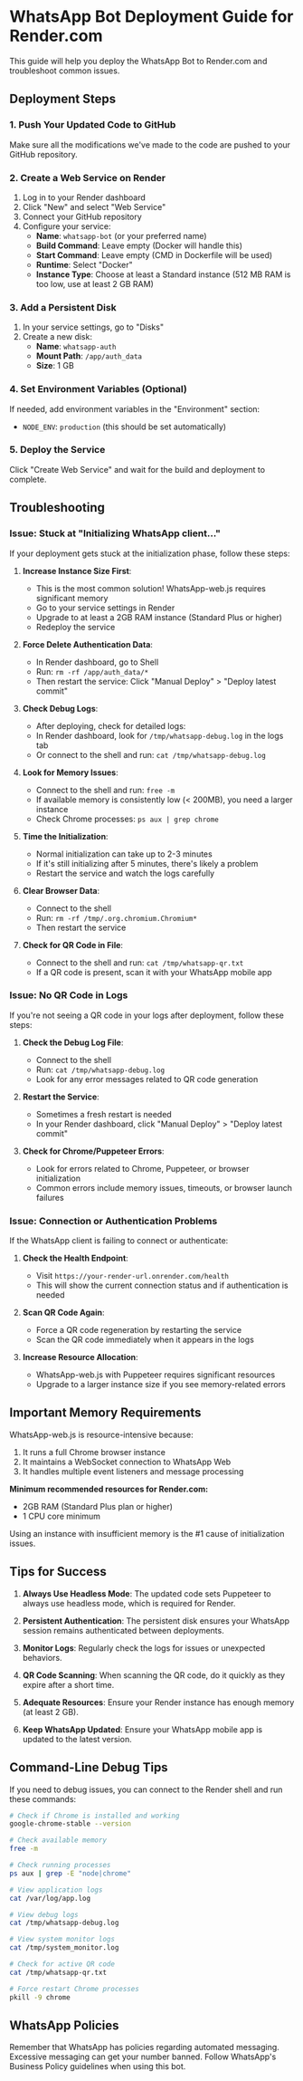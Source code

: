 # WhatsApp Bot Deployment Guide for Render.com

This guide will help you deploy the WhatsApp Bot to Render.com and troubleshoot common issues.

## Deployment Steps

### 1. Push Your Updated Code to GitHub

Make sure all the modifications we've made to the code are pushed to your GitHub repository.

### 2. Create a Web Service on Render

1. Log in to your Render dashboard
2. Click "New" and select "Web Service"
3. Connect your GitHub repository
4. Configure your service:
   - **Name**: `whatsapp-bot` (or your preferred name)
   - **Build Command**: Leave empty (Docker will handle this)
   - **Start Command**: Leave empty (CMD in Dockerfile will be used)
   - **Runtime**: Select "Docker"
   - **Instance Type**: Choose at least a Standard instance (512 MB RAM is too low, use at least 2 GB RAM)

### 3. Add a Persistent Disk

1. In your service settings, go to "Disks"
2. Create a new disk:
   - **Name**: `whatsapp-auth`
   - **Mount Path**: `/app/auth_data`
   - **Size**: 1 GB

### 4. Set Environment Variables (Optional)

If needed, add environment variables in the "Environment" section:
- `NODE_ENV`: `production` (this should be set automatically)

### 5. Deploy the Service

Click "Create Web Service" and wait for the build and deployment to complete.

## Troubleshooting

### Issue: Stuck at "Initializing WhatsApp client..."

If your deployment gets stuck at the initialization phase, follow these steps:

1. **Increase Instance Size First**:
   - This is the most common solution! WhatsApp-web.js requires significant memory
   - Go to your service settings in Render
   - Upgrade to at least a 2GB RAM instance (Standard Plus or higher)
   - Redeploy the service

2. **Force Delete Authentication Data**:
   - In Render dashboard, go to Shell
   - Run: `rm -rf /app/auth_data/*`
   - Then restart the service: Click "Manual Deploy" > "Deploy latest commit"

3. **Check Debug Logs**:
   - After deploying, check for detailed logs:
   - In Render dashboard, look for `/tmp/whatsapp-debug.log` in the logs tab
   - Or connect to the shell and run: `cat /tmp/whatsapp-debug.log`

4. **Look for Memory Issues**:
   - Connect to the shell and run: `free -m`
   - If available memory is consistently low (< 200MB), you need a larger instance
   - Check Chrome processes: `ps aux | grep chrome`

5. **Time the Initialization**:
   - Normal initialization can take up to 2-3 minutes
   - If it's still initializing after 5 minutes, there's likely a problem
   - Restart the service and watch the logs carefully

6. **Clear Browser Data**:
   - Connect to the shell
   - Run: `rm -rf /tmp/.org.chromium.Chromium*`
   - Then restart the service

7. **Check for QR Code in File**:
   - Connect to the shell and run: `cat /tmp/whatsapp-qr.txt`
   - If a QR code is present, scan it with your WhatsApp mobile app

### Issue: No QR Code in Logs

If you're not seeing a QR code in your logs after deployment, follow these steps:

1. **Check the Debug Log File**:
   - Connect to the shell
   - Run: `cat /tmp/whatsapp-debug.log`
   - Look for any error messages related to QR code generation

2. **Restart the Service**:
   - Sometimes a fresh restart is needed
   - In your Render dashboard, click "Manual Deploy" > "Deploy latest commit"

3. **Check for Chrome/Puppeteer Errors**:
   - Look for errors related to Chrome, Puppeteer, or browser initialization
   - Common errors include memory issues, timeouts, or browser launch failures

### Issue: Connection or Authentication Problems

If the WhatsApp client is failing to connect or authenticate:

1. **Check the Health Endpoint**:
   - Visit `https://your-render-url.onrender.com/health`
   - This will show the current connection status and if authentication is needed

2. **Scan QR Code Again**:
   - Force a QR code regeneration by restarting the service
   - Scan the QR code immediately when it appears in the logs

3. **Increase Resource Allocation**:
   - WhatsApp-web.js with Puppeteer requires significant resources
   - Upgrade to a larger instance size if you see memory-related errors

## Important Memory Requirements

WhatsApp-web.js is resource-intensive because:
1. It runs a full Chrome browser instance
2. It maintains a WebSocket connection to WhatsApp Web
3. It handles multiple event listeners and message processing

**Minimum recommended resources for Render.com:**
- 2GB RAM (Standard Plus plan or higher)
- 1 CPU core minimum

Using an instance with insufficient memory is the #1 cause of initialization issues.

## Tips for Success

1. **Always Use Headless Mode**: The updated code sets Puppeteer to always use headless mode, which is required for Render.

2. **Persistent Authentication**: The persistent disk ensures your WhatsApp session remains authenticated between deployments.

3. **Monitor Logs**: Regularly check the logs for issues or unexpected behaviors.

4. **QR Code Scanning**: When scanning the QR code, do it quickly as they expire after a short time.

5. **Adequate Resources**: Ensure your Render instance has enough memory (at least 2 GB).

6. **Keep WhatsApp Updated**: Ensure your WhatsApp mobile app is updated to the latest version.

## Command-Line Debug Tips

If you need to debug issues, you can connect to the Render shell and run these commands:

```bash
# Check if Chrome is installed and working
google-chrome-stable --version

# Check available memory
free -m

# Check running processes
ps aux | grep -E "node|chrome"

# View application logs
cat /var/log/app.log

# View debug logs
cat /tmp/whatsapp-debug.log

# View system monitor logs
cat /tmp/system_monitor.log

# Check for active QR code
cat /tmp/whatsapp-qr.txt

# Force restart Chrome processes
pkill -9 chrome
```

## WhatsApp Policies

Remember that WhatsApp has policies regarding automated messaging. Excessive messaging can get your number banned. Follow WhatsApp's Business Policy guidelines when using this bot. 